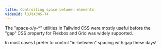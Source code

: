 ```yaml
---
title: Controlling space between elements
videoId: l3JtX3W5-T4
---
```


The "space-x/y-\*" utilities in Tailwind CSS were mostly useful before the "gap" CSS property for Flexbox and Grid was widely supported.

In most cases I prefer to control "in-between" spacing with gap these days!
